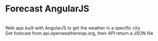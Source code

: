 # Forecast AngularJS
<br>
Web app built with AngularJS to get the weather in a specific city <br>
Get forecast from api.openweathermap.org, their API return a JSON file
